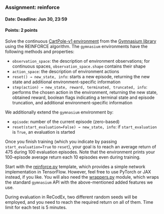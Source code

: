 ### Assignment: reinforce
#### Date: Deadline: Jun 30, 23:59
#### Points: 2 points

Solve the continuous [CartPole-v1 environment](https://gymnasium.farama.org/environments/classic_control/cart_pole/)
from the [Gymnasium library](https://gymnasium.farama.org/) using the REINFORCE
algorithm. The `gymnasium` environments have the following methods and
properties:
- `observation_space`: the description of environment observations; for
  continuous spaces, `observation_space.shape` contains their shape
- `action_space`: the description of environment actions
- `reset() → new_state, info`: starts a new episode, returning the new
  state and additional environment-specific information
- `step(action) → new_state, reward, terminated, truncated, info`: performs the
  chosen action in the environment, returning the new state, obtained reward,
  boolean flags indicating a terminal state and episode truncation, and
  additional environment-specific information

We additionally extend the `gymnasium` environment by:
- `episode`: number of the current episode (zero-based)
- `reset(start_evaluation=False) → new_state, info`: if `start_evaluation` is
  `True`, an evaluation is started

Once you finish training (which you indicate by passing `start_evaluation=True`
to `reset`), your goal is to reach an average return of 475 during 100
evaluation episodes. Note that the environment prints your 100-episode
average return each 10 episodes even during training.

Start with the [reinforce.py](https://github.com/ufal/npfl114/tree/master/labs/12/reinforce.py)
template, which provides a simple network implementation in TensorFlow. However,
feel free to use PyTorch or JAX instead, if you like.
You will also need the [wrappers.py](https://github.com/ufal/npfl114/blob/master/labs/12/wrappers.py)
module, which wraps the standard `gymnasium` API with the above-mentioned added features we use.

During evaluation in ReCodEx, two different random seeds will be employed, and
you need to reach the required return on all of them. Time limit for each test
is 5 minutes.
